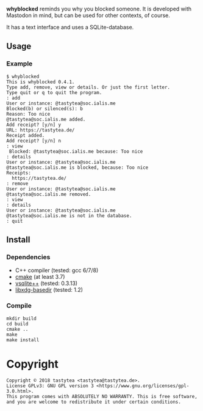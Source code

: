**whyblocked** reminds you why you blocked someone. It is developed with
Mastodon in mind, but can be used for other contexts, of course.

It has a text interface and uses a SQLite-database.

## Usage

### Example

```PLAIN
$ whyblocked
This is whyblocked 0.4.1.
Type add, remove, view or details. Or just the first letter.
Type quit or q to quit the program.
: add
User or instance: @tastytea@soc.ialis.me
Blocked(b) or silenced(s): b
Reason: Too nice
@tastytea@soc.ialis.me added.
Add receipt? [y/n] y
URL: https://tastytea.de/
Receipt added.
Add receipt? [y/n] n
: view
 Blocked: @tastytea@soc.ialis.me because: Too nice
: details
User or instance: @tastytea@soc.ialis.me
@tastytea@soc.ialis.me is blocked, because: Too nice
Receipts:
  https://tastytea.de/
: remove
User or instance: @tastytea@soc.ialis.me
@tastytea@soc.ialis.me removed.
: view
: details
User or instance: @tastytea@soc.ialis.me
@tastytea@soc.ialis.me is not in the database.
: quit
```

## Install

### Dependencies

* C++ compiler (tested: gcc 6/7/8)
* [cmake](https://cmake.org/) (at least 3.7)
* [vsqlite++](http://vsqlite.virtuosic-bytes.com/) (tested: 0.3.13)
* [libxdg-basedir](http://repo.or.cz/w/libxdg-basedir.git) (tested: 1.2)

### Compile

```SH
mkdir build
cd build
cmake ..
make
make install
```

# Copyright

```PLAIN
Copyright © 2018 tastytea <tastytea@tastytea.de>.
License GPLv3: GNU GPL version 3 <https://www.gnu.org/licenses/gpl-3.0.html>.
This program comes with ABSOLUTELY NO WARRANTY. This is free software,
and you are welcome to redistribute it under certain conditions.
```
